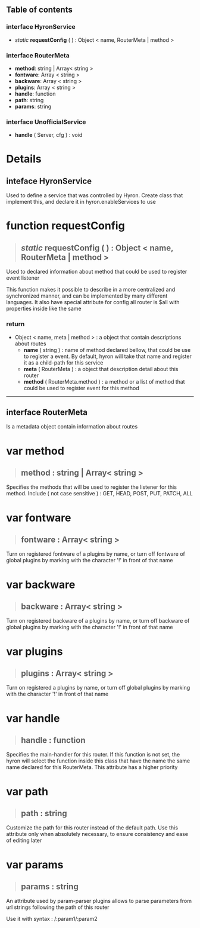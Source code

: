 ## **Table of contents**

### interface **HyronService**

-   *static* **requestConfig** ( ) : Object < name, RouterMeta | method >

### interface **RouterMeta**

-   **method**: string | Array< string >
-   **fontware**: Array < string >
-   **backware**: Array < string >
-   **plugins**: Array < string >
-   **handle**: function
-   **path**: string
-   **params**: string

### interface **UnofficialService**
- **handle** ( Server, cfg ) : void

# **Details**

## inteface **HyronService**

Used to define a service that was controlled by Hyron. Create class that implement this, and declare it in hyron.enableServices to use

# function requestConfig

> ## *static* **requestConfig** ( ) :  Object < name, RouterMeta | method >

Used to declared information about method that could be used to register event listener

This function makes it possible to describe in a more centralized and synchronized manner, and can be implemented by many different languages. It also have special attribute for config all router is $all with properties inside like the same

### **return**

 - Object < name, meta | method > : a object that contain descriptions about routes
    - **name** ( string ) : name of method declared bellow, that could be use to register a event. By default, hyron will take that name and register it as a child-path for this service
    - **meta** ( RouterMeta ) : a object that description detail about this router
    - **method** ( RouterMeta.method ) : a method or a list of method that could be used to register event for this method

---

## interface **RouterMeta**

Is a metadata object contain information about routes

# var method

> ## **method** : string | Array< string >

Specifies the methods that will be used to register the listener for this method. Include ( not case sensitive ) : GET, HEAD, POST, PUT, PATCH, ALL

# var fontware

> ## **fontware** : Array< string >

Turn on registered fontware of a plugins by name, or turn off fontware of global plugins by marking with the character '!' in front of that name

# var backware

> ## **backware** : Array< string >

Turn on registered backware of a plugins by name, or turn off backware of global plugins by marking with the character '!' in front of that name

# var plugins

> ## **plugins** : Array< string >

Turn on registered a plugins by name, or turn off global plugins by marking with the character '!' in front of that name

# var handle

> ## **handle** : function

Specifies the main-handler for this router. If this function is not set, the hyron will select the function inside this class that have the name the same name declared for this RouterMeta. This attribute has a higher priority

# var path

> ## **path** : string

Customize the path for this router instead of the default path. Use this attribute only when absolutely necessary, to ensure consistency and ease of editing later

# var params

> ## **params** : string

An attribute used by param-parser plugins allows to parse parameters from url strings following the path of this router

Use it with syntax : /:param1/:param2